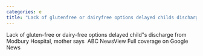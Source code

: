 ```yaml
---
categories: e
title: "Lack of glutenfree or dairyfree options delayed childs discharge from Modbury Hospital mother says  ABC News"
---
```

Lack of gluten-free or dairy-free options delayed child"s discharge from Modbury Hospital, mother says&nbsp;&nbsp;ABC NewsView Full coverage on Google News